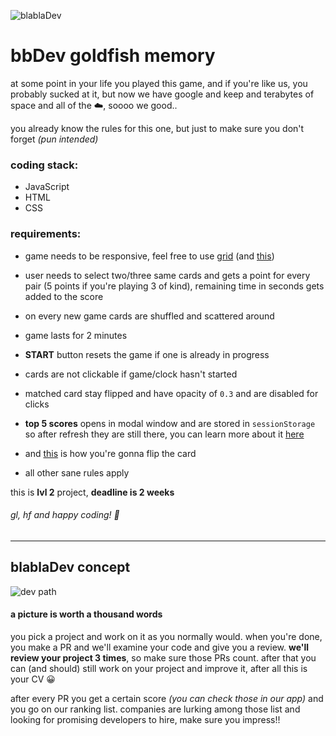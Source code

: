 ![blablaDev](https://blabladev.com/wp-content/uploads/bbDev-logo-black.png)
# bbDev goldfish memory

at some point in your life you played this game, and if you're like us, you probably sucked at it, but now we have google and keep and terabytes of space and all of the :cloud:, soooo we good..

you already know the rules for this one, but just to make sure you don't forget _(pun intended)_

### coding stack:
- JavaScript
- HTML
- CSS

### requirements:
- game needs to be responsive, feel free to use [grid][d1b51a7d] (and [this][7f585200])
- user needs to select two/three same cards and gets a point for every pair (5 points if you're playing 3 of kind), remaining time in seconds gets added to the score
- on every new game cards are shuffled and scattered around
- game lasts for 2 minutes
- **START** button resets the game if one is already in progress
- cards are not clickable if game/clock hasn't started
- matched card stay flipped and have opacity of `0.3` and are disabled for clicks
- **top 5 scores** opens in modal window and are stored in `sessionStorage` so after refresh they are still there, you can learn more about it [here][e4f07d8e]
- and [this][105e4d1a] is how you're gonna flip the card
- all other sane rules apply

  [105e4d1a]: https://davidwalsh.name/css-flip "css-flip"
  [e4f07d8e]: https://developer.mozilla.org/en-US/docs/Web/API/Window/sessionStorage "sessionStorage"
  [d1b51a7d]: https://css-tricks.com/snippets/css/complete-guide-grid/ "css grid"
  [7f585200]: https://medium.com/@elad/becoming-a-css-grid-ninja-f4c6db018cc1 "medium grid"

this is **lvl 2** project, **deadline is 2 weeks**

###### gl, hf and happy coding! :tada:

---

## blablaDev concept

![dev path](https://blabladev.com/wp-content/uploads/blablaDev-developers-flowchart.png)

#### a picture is worth a thousand words

you pick a project and work on it as you normally would. when you're done, you make a PR and we'll examine your code and give you a review. **we'll review your project 3 times**, so make sure those PRs count.
after that you can (and should) still work on your project and improve it, after all this is your CV :grinning:

after every PR you get a certain score _(you can check those in our app)_ and you go on our ranking list. companies are lurking among those list and looking for promising developers to hire, make sure you impress!!
